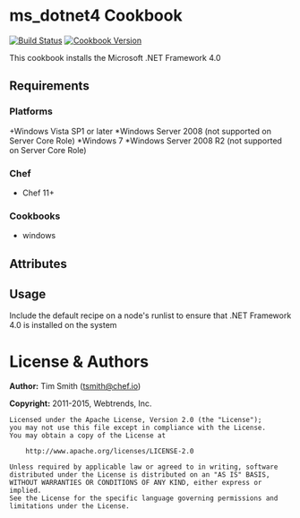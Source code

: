 # ms_dotnet4 Cookbook
[![Build Status](https://travis-ci.org/chef-cookbooks/ms_dotnet4.svg?branch=master)](https://travis-ci.org/chef-cookbooks/ms_dotnet4)
[![Cookbook Version](https://img.shields.io/cookbook/v/ms_dotnet4.svg)](https://supermarket.chef.io/cookbooks/ms_dotnet4)

This cookbook installs the Microsoft .NET Framework 4.0

## Requirements
### Platforms
+Windows Vista SP1 or later
*Windows Server 2008 (not supported on Server Core Role)
*Windows 7
*Windows Server 2008 R2 (not supported on Server Core Role)

### Chef
- Chef 11+

### Cookbooks
- windows


## Attributes


## Usage

Include the default recipe on a node's runlist to ensure that .NET Framework 4.0 is installed on the system


# License & Authors
**Author:** Tim Smith ([tsmith@chef.io](mailto:tsmith@chef.io))

**Copyright:** 2011-2015, Webtrends, Inc.

```
Licensed under the Apache License, Version 2.0 (the "License");
you may not use this file except in compliance with the License.
You may obtain a copy of the License at

    http://www.apache.org/licenses/LICENSE-2.0

Unless required by applicable law or agreed to in writing, software
distributed under the License is distributed on an "AS IS" BASIS,
WITHOUT WARRANTIES OR CONDITIONS OF ANY KIND, either express or implied.
See the License for the specific language governing permissions and
limitations under the License.
```
